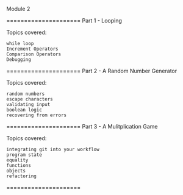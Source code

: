 Module 2

=====================
Part 1 - Looping

Topics covered:
	
	while loop
	Increment Operators
	Comparison Operators
	Debugging

=====================
Part 2 - A Random Number Generator

Topics covered:
	
	random numbers
	escape characters
	validating input
	boolean logic
	recovering from errors

=====================
Part 3 - A Mulitplication Game

Topics covered:
	
	integrating git into your workflow
	program state
	equality
	functions
	objects
	refactoring

=====================